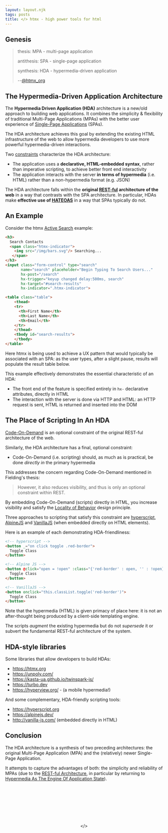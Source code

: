 ```yaml
---
layout: layout.njk
tags: posts
title: </> htmx - high power tools for html
---
```


## Genesis

> thesis: MPA - multi-page application
>
> antithesis: SPA -  single-page application
>
> synthesis: HDA - hypermedia-driven application
>
> \-\-[@htmx_org](https://twitter.com/htmx_org/status/1490318550170357760)

## The Hypermedia-Driven Application Architecture

The **Hypermedia Driven Application (HDA)** architecture is a new/old approach to building web applications.  It combines
the simplicity & flexibility of traditional Multi-Page Applications (MPAs) with the better user experience of 
[Single-Page Applications](https://en.wikipedia.org/wiki/Single-page_application) (SPAs).

The HDA architecture achieves this goal by extending the existing HTML infrastructure of the web to allow hypermedia
 developers to use more powerful hypermedia-driven interactions.
 
Two [constraints](https://www.ics.uci.edu/~fielding/pubs/dissertation/rest_arch_style.htm) characterize the HDA architecture: 

* The application uses a **declarative, HTML-embedded syntax**, rather than imperative scripting, to achieve better front end interactivity
* The application interacts with the server **in terms of hypermedia** (i.e. HTML) rather than a non-hypermedia format (e.g. JSON)

The HDA architecture falls within the **original [REST-ful](https://developer.mozilla.org/en-US/docs/Glossary/REST) 
architecture of the web** in a way that contrasts with the SPA architecture.  In particular, HDAs make **effective use
of [HATEOAS](/essays/hateoas/)** in a way that SPAs typically do not.

## An Example

Consider the htmx [Active Search](/examples/active-search) example:

```html
<h3> 
  Search Contacts 
  <span class="htmx-indicator"> 
    <img src="/img/bars.svg"/> Searching... 
   </span> 
</h3>
<input class="form-control" type="search" 
       name="search" placeholder="Begin Typing To Search Users..." 
       hx-post="/search" 
       hx-trigger="keyup changed delay:500ms, search" 
       hx-target="#search-results" 
       hx-indicator=".htmx-indicator">

<table class="table">
    <thead>
    <tr>
      <th>First Name</th>
      <th>Last Name</th>
      <th>Email</th>
    </tr>
    </thead>
    <tbody id="search-results">
    </tbody>
</table>
```

Here htmx is being used to achieve a UX pattern that would typically be associated with an SPA: as the user types,
after a slight pause, results will populate the result table below.

This example effectively demonstrates the essential characteristic of an HDA:

* The front end of the feature is specified entirely in `hx-` declarative attributes, directly in HTML
* The interaction with the server is done via HTTP and HTML: an HTTP request is sent, HTML is returned and inserted into the DOM

## The Place of Scripting In An HDA

[Code-On-Demand](https://www.ics.uci.edu/~fielding/pubs/dissertation/rest_arch_style.htm#sec_5_1_7) is an optional
constraint of the original REST-ful architecture of the web.

Similarly, the HDA architecture has a final, optional constraint:

* Code-On-Demand (i.e. scripting) should, as much as is practical, be done *directly in* the primary hypermedia

This addresses the concern regarding Code-On-Demand mentioned in Fielding's thesis:

>  However, it also reduces visibility, and thus is only an optional constraint within REST.

By embedding Code-On-Demand (scripts) directly in HTML, you increase visibility and satisfy the 
[Locality of Behavior](/essays/locality-of-behaviour/) design principle.

Three approaches to scripting that satisfy this constraint are [hyperscript](https://hyperscript.org), [AlpineJS](https://alpinejs.dev)
and [VanillaJS](http://vanilla-js.com/) (when embedded directly on HTML elements).

Here is an example of each demonstrating HDA-friendliness:

```html
<!-- hyperscript -->
<button _="on click toggle .red-border">
  Toggle Class
</button>

<!-- Alpine JS -->
<button @click="open = !open" :class="{'red-border' : open, '' : !open}">
  Toggle Class
</button>

<!-- VanillaJS -->
<button onclick="this.classList.toggle('red-border')">
  Toggle Class
</button>
```

Note that the hypermedia (HTML) is given primacy of place here: it is not an after-thought being produced by a client-side
templating engine.

The scripts *augment* the existing hypermedia but do not *supersede* it or subvert the fundamental REST-ful architecture
 of the system.

## HDA-style libraries

Some libraries that allow developers to build HDAs:

* <https://htmx.org>
* <https://unpoly.com/>
* <https://kasta-ua.github.io/twinspark-js/>
* <https://turbo.dev>
* <https://hyperview.org/> - (a mobile hypermedia!)

And some complementary, HDA-friendly scripting tools:

* <https://hyperscript.org>
* <https://alpinejs.dev/>
* <http://vanilla-js.com/> (embedded directly in HTML)

## Conclusion

The HDA architecture is a synthesis of two preceding architectures: the original Multi-Page Application (MPA) and the
(relatively) newer Single-Page Application.  

It attempts to capture the advantages of both: the simplicity and reliability
of MPAs (due to the [REST-ful Architecture](https://developer.mozilla.org/en-US/docs/Glossary/REST), in particular by
 returning to [Hypermedia As The Engine Of Application State](/essays/hateoas/)).

<div style="padding-top: 120px;padding-bottom:40px;text-align: center">
&lt;/&gt;
</div>